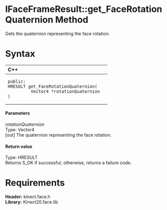 IFaceFrameResult::get\_FaceRotationQuaternion Method  
====================================================  

Gets the quaternion representing the face rotation. <span id="syntaxSection"></span>

Syntax  
======  

<table>
<colgroup>
<col width="100%" />
</colgroup>
<thead>
<tr class="header">
<th align="left">C++</th>
</tr>
</thead>
<tbody>
<tr class="odd">
<td align="left"><pre><code>public:  
HRESULT get_FaceRotationQuaternion(  
         Vector4 *rotationQuaternion  
)</code></pre></td>
</tr>
</tbody>
</table>

<span id="ID4EG"></span>
#### Parameters  

*rotationQuaternion*    
Type: Vector4  
[out] The quaternion representing the face rotation.  

<span id="ID4EP"></span>
#### Return value  

Type: HRESULT  
Returns S\_OK if successful; otherwise, returns a failure code.  

<span id="requirements"></span>

Requirements  
============  

**Header:** kinect.face.h  
**Library:** Kinect20.face.lib  



<!--Please do not edit the data in the comment block below.-->
<!--
TOCTitle : get_FaceRotationQuaternion Method
RLTitle : IFaceFrameResult::get_FaceRotationQuaternion Method
KeywordK : get_FaceRotationQuaternion method
KeywordK : IFaceFrameResult::get_FaceRotationQuaternion method
KeywordF : IFaceFrameResult::get_FaceRotationQuaternion
KeywordF : get_FaceRotationQuaternion
KeywordF : Microsoft.Kinect.face.IFaceFrameResult.get_FaceRotationQuaternion(Vector4@)
KeywordA : M:Microsoft.Kinect.face.IFaceFrameResult.get_FaceRotationQuaternion(Vector4@)
AssetID : M:Microsoft.Kinect.face.IFaceFrameResult.get_FaceRotationQuaternion(Vector4@)
Locale : en-us
CommunityContent : 1
APIType : Managed
APILocation : 
APIName : Microsoft.Kinect.face.IFaceFrameResult::get_FaceRotationQuaternion
TargetOS : Windows
TopicType : kbSyntax
DevLang : C++
DocSet : K4Wv2
ProjType : K4Wv2Proj
Technology : Kinect for Windows
Product : Kinect for Windows SDK v2
productversion : 20
-->
